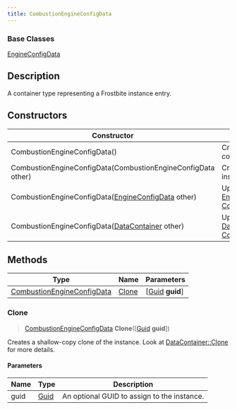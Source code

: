 ```yaml
---
title: CombustionEngineConfigData
---
```

### Base Classes

[EngineConfigData](EngineConfigData)

## Description

A container type representing a Frostbite instance entry.

## Constructors

| Constructor                                                                           | Description                                                                                                                                 |
| ------------------------------------------------------------------------------------- | ------------------------------------------------------------------------------------------------------------------------------------------- |
| CombustionEngineConfigData()                                                          | Create a new instance of this container type.                                                                                               |
| CombustionEngineConfigData(CombustionEngineConfigData other)                          | Create a reference copy of an instance of the same type.                                                                                    |
| CombustionEngineConfigData([EngineConfigData](EngineConfigData) other)                | Upcast an instance of type [EngineConfigData](EngineConfigData) to [CombustionEngineConfigData](CombustionEngineConfigData).                |
| CombustionEngineConfigData([DataContainer](/vext/ref/shared/class/datacontainer) other) | Upcast an instance of type [DataContainer](/vext/ref/shared/class/datacontainer) to [CombustionEngineConfigData](CombustionEngineConfigData). |

## Methods

| Type                                                     | Name            | Parameters                                     |
| -------------------------------------------------------- | --------------- | ---------------------------------------------- |
| [CombustionEngineConfigData](CombustionEngineConfigData) | [Clone](#clone) | \[[Guid](/vext/ref/shared/class/guid) **guid**\] |

### Clone

> [CombustionEngineConfigData](CombustionEngineConfigData) **Clone**(\[[Guid](/vext/ref/shared/class/guid) **guid**\])

Creates a shallow-copy clone of the instance. Look at [DataContainer::Clone](/vext/ref/shared/class/datacontainer#clone) for more details.

#### Parameters

| Name | Type         | Description                                 |
| ---- | ------------ | ------------------------------------------- |
| guid | [Guid](Guid) | An optional GUID to assign to the instance. |
